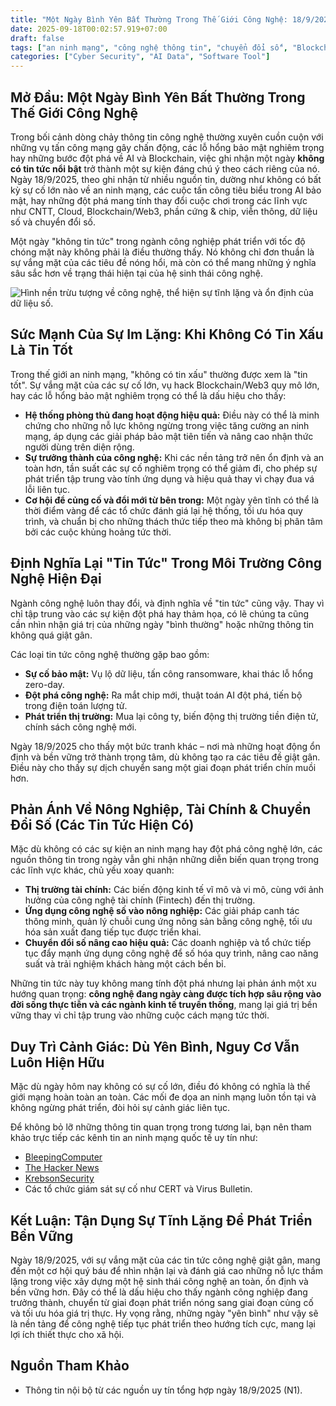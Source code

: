 ```yaml
---
title: "Một Ngày Bình Yên Bất Thường Trong Thế Giới Công Nghệ: 18/9/2025"
date: 2025-09-18T00:02:57.919+07:00
draft: false
tags: ["an ninh mạng", "công nghệ thông tin", "chuyển đổi số", "Blockchain", "Cloud", "Fintech", "nông nghiệp thông minh", "tin tức công nghệ", "bảo mật", "Web3"]
categories: ["Cyber Security", "AI Data", "Software Tool"]
---
```


## Mở Đầu: Một Ngày Bình Yên Bất Thường Trong Thế Giới Công Nghệ

Trong bối cảnh dòng chảy thông tin công nghệ thường xuyên cuồn cuộn với những vụ tấn công mạng gây chấn động, các lỗ hổng bảo mật nghiêm trọng hay những bước đột phá về AI và Blockchain, việc ghi nhận một ngày **không có tin tức nổi bật** trở thành một sự kiện đáng chú ý theo cách riêng của nó. Ngày 18/9/2025, theo ghi nhận từ nhiều nguồn tin, dường như không có bất kỳ sự cố lớn nào về an ninh mạng, các cuộc tấn công tiêu biểu trong AI bảo mật, hay những đột phá mang tính thay đổi cuộc chơi trong các lĩnh vực như CNTT, Cloud, Blockchain/Web3, phần cứng & chip, viễn thông, dữ liệu số và chuyển đổi số.

Một ngày "không tin tức" trong ngành công nghiệp phát triển với tốc độ chóng mặt này không phải là điều thường thấy. Nó không chỉ đơn thuần là sự vắng mặt của các tiêu đề nóng hổi, mà còn có thể mang những ý nghĩa sâu sắc hơn về trạng thái hiện tại của hệ sinh thái công nghệ.

![Hình nền trừu tượng về công nghệ, thể hiện sự tĩnh lặng và ổn định của dữ liệu số.](quiet-tech-day-2025.webp)

## Sức Mạnh Của Sự Im Lặng: Khi Không Có Tin Xấu Là Tin Tốt

Trong thế giới an ninh mạng, "không có tin xấu" thường được xem là "tin tốt". Sự vắng mặt của các sự cố lớn, vụ hack Blockchain/Web3 quy mô lớn, hay các lỗ hổng bảo mật nghiêm trọng có thể là dấu hiệu cho thấy:

*   **Hệ thống phòng thủ đang hoạt động hiệu quả:** Điều này có thể là minh chứng cho những nỗ lực không ngừng trong việc tăng cường an ninh mạng, áp dụng các giải pháp bảo mật tiên tiến và nâng cao nhận thức người dùng trên diện rộng.
*   **Sự trưởng thành của công nghệ:** Khi các nền tảng trở nên ổn định và an toàn hơn, tần suất các sự cố nghiêm trọng có thể giảm đi, cho phép sự phát triển tập trung vào tính ứng dụng và hiệu quả thay vì chạy đua vá lỗi liên tục.
*   **Cơ hội để củng cố và đổi mới từ bên trong:** Một ngày yên tĩnh có thể là thời điểm vàng để các tổ chức đánh giá lại hệ thống, tối ưu hóa quy trình, và chuẩn bị cho những thách thức tiếp theo mà không bị phân tâm bởi các cuộc khủng hoảng tức thời.

## Định Nghĩa Lại "Tin Tức" Trong Môi Trường Công Nghệ Hiện Đại

Ngành công nghệ luôn thay đổi, và định nghĩa về "tin tức" cũng vậy. Thay vì chỉ tập trung vào các sự kiện đột phá hay thảm họa, có lẽ chúng ta cũng cần nhìn nhận giá trị của những ngày "bình thường" hoặc những thông tin không quá giật gân.

Các loại tin tức công nghệ thường gặp bao gồm:
*   **Sự cố bảo mật:** Vụ lộ dữ liệu, tấn công ransomware, khai thác lỗ hổng zero-day.
*   **Đột phá công nghệ:** Ra mắt chip mới, thuật toán AI đột phá, tiến bộ trong điện toán lượng tử.
*   **Phát triển thị trường:** Mua lại công ty, biến động thị trường tiền điện tử, chính sách công nghệ mới.

Ngày 18/9/2025 cho thấy một bức tranh khác – nơi mà những hoạt động ổn định và bền vững trở thành trọng tâm, dù không tạo ra các tiêu đề giật gân. Điều này cho thấy sự dịch chuyển sang một giai đoạn phát triển chín muồi hơn.

## Phản Ánh Về Nông Nghiệp, Tài Chính & Chuyển Đổi Số (Các Tin Tức Hiện Có)

Mặc dù không có các sự kiện an ninh mạng hay đột phá công nghệ lớn, các nguồn thông tin trong ngày vẫn ghi nhận những diễn biến quan trọng trong các lĩnh vực khác, chủ yếu xoay quanh:

*   **Thị trường tài chính:** Các biến động kinh tế vĩ mô và vi mô, cùng với ảnh hưởng của công nghệ tài chính (Fintech) đến thị trường.
*   **Ứng dụng công nghệ số vào nông nghiệp:** Các giải pháp canh tác thông minh, quản lý chuỗi cung ứng nông sản bằng công nghệ, tối ưu hóa sản xuất đang tiếp tục được triển khai.
*   **Chuyển đổi số nâng cao hiệu quả:** Các doanh nghiệp và tổ chức tiếp tục đẩy mạnh ứng dụng công nghệ để số hóa quy trình, nâng cao năng suất và trải nghiệm khách hàng một cách bền bỉ.

Những tin tức này tuy không mang tính đột phá nhưng lại phản ánh một xu hướng quan trọng: **công nghệ đang ngày càng được tích hợp sâu rộng vào đời sống thực tiễn và các ngành kinh tế truyền thống**, mang lại giá trị bền vững thay vì chỉ tập trung vào những cuộc cách mạng tức thời.

## Duy Trì Cảnh Giác: Dù Yên Bình, Nguy Cơ Vẫn Luôn Hiện Hữu

Mặc dù ngày hôm nay không có sự cố lớn, điều đó không có nghĩa là thế giới mạng hoàn toàn an toàn. Các mối đe dọa an ninh mạng luôn tồn tại và không ngừng phát triển, đòi hỏi sự cảnh giác liên tục.

Để không bỏ lỡ những thông tin quan trọng trong tương lai, bạn nên tham khảo trực tiếp các kênh tin an ninh mạng quốc tế uy tín như:
*   [BleepingComputer](https://www.bleepingcomputer.com/)
*   [The Hacker News](https://thehackernews.com/)
*   [KrebsonSecurity](https://krebsonsecurity.com/)
*   Các tổ chức giám sát sự cố như CERT và Virus Bulletin.

## Kết Luận: Tận Dụng Sự Tĩnh Lặng Để Phát Triển Bền Vững

Ngày 18/9/2025, với sự vắng mặt của các tin tức công nghệ giật gân, mang đến một cơ hội quý báu để nhìn nhận lại và đánh giá cao những nỗ lực thầm lặng trong việc xây dựng một hệ sinh thái công nghệ an toàn, ổn định và bền vững hơn. Đây có thể là dấu hiệu cho thấy ngành công nghiệp đang trưởng thành, chuyển từ giai đoạn phát triển nóng sang giai đoạn củng cố và tối ưu hóa giá trị thực. Hy vọng rằng, những ngày "yên bình" như vậy sẽ là nền tảng để công nghệ tiếp tục phát triển theo hướng tích cực, mang lại lợi ích thiết thực cho xã hội.

## Nguồn Tham Khảo

*   Thông tin nội bộ từ các nguồn uy tín tổng hợp ngày 18/9/2025 (N1).
